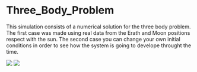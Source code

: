# Three_Body_Problem

This simulation consists of a numerical solution for the three body problem.
The first case was made using real data from the Erath and Moon positions respect with the sun.
The second case you can change your own initial conditions in order to see how the system is going to develope throught the time.

![](https://github.com/marcosflz/Three_Body_Problem/blob/main/Earth-Moon.gif)
![](https://github.com/marcosflz/Three_Body_Problem/blob/main/3Bodies.gif)
